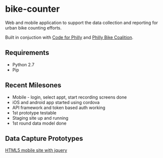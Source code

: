 bike-counter
============

Web and mobile application to support the data collection and reporting for urban bike counting efforts.  

Built in conjuction with [Code for Philly](http://codeforphilly.org/projects/Philly_Bike_Coalition_Survey_App) and [Philly Bike Coalition](http://www.bicyclecoalition.org/).

## Requirements
* Python 2.7
* Pip

## Recent Milesones
* Mobile - login, select appt, start recording screens done
* iOS and android app started using cordova
* API framework and token based auth working
* 1st prototype testable
* Staging site up and running
* 1st round data model done

## Data Capture Prototypes
[HTML5 mobile site with jquery](http://bikecounter.traklis.com/mockups/joe/mockup1.html)

